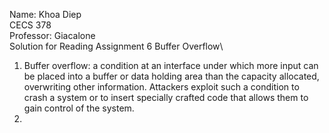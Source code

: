 Name: Khoa Diep\
CECS 378\
Professor: Giacalone\
Solution for Reading Assignment 6 Buffer Overflow\

1. Buffer overflow: a condition at an interface under which more input can be placed into a buffer or data holding area than the capacity allocated, overwriting other information. Attackers exploit such a condition to crash a system or to insert specially crafted code that allows them to gain control of the system.
2. 
